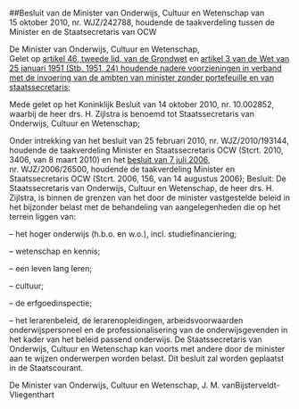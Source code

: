 <meta http-equiv='Content-Type' content='text/html; charset=utf-8' />

##Besluit van de Minister van Onderwijs, Cultuur en Wetenschap van 15 oktober 2010, nr. WJZ/242788, houdende de taakverdeling tussen de Minister en de Staatsecretaris van OCW

De Minister van Onderwijs, Cultuur en Wetenschap,  
Gelet op [artikel 46, tweede lid, van de Grondwet](../../../../../../../../../../wet/grondwet/BWBR0001840/README.md) en [artikel 3 van de Wet van 25 januari 1951 (Stb. 1951, 24) houdende nadere voorzieningen in verband met de invoering van de ambten van minister zonder portefeuille en van staatssecretaris](../../../../../../../../../../wet/wet/voorzieningen/in/verband/met/ambten/van/minister/zonder/portefeuille/etc/BWBR0002069/README.md);

Mede gelet op het Koninklijk Besluit van 14 oktober 2010, nr. 10.002852, waarbij de heer drs. H. Zijlstra is benoemd tot Staatssecretaris van Onderwijs, Cultuur en Wetenschap;

Onder intrekking van het besluit van 25 februari 2010, nr. WJZ/2010/193144, houdende de taakverdeling Minister en Staatssecretaris OCW (Stcrt. 2010, 3406, van 8 maart 2010) en het [besluit van 7 juli 2006](../../../../../../../../../../ministeriele-regeling/besluit/taakverdeling/minister/en/staatssecretaris/ocw/BWBR0020073/README.md), nr. WJZ/2006/26500, houdende de taakverdeling Minister en Staatssecretaris OCW (Stcrt. 2006, 156, van 14 augustus 2006);
Besluit:     De Staatssecretaris van Onderwijs, Cultuur en Wetenschap, de heer drs. H. Zijlstra, is binnen de grenzen van het door de minister vastgestelde beleid in het bijzonder belast met de behandeling van aangelegenheden die op het terrein liggen van: 

– het hoger onderwijs (h.b.o. en w.o.), incl. studiefinanciering;  

– wetenschap en kennis;  

– een leven lang leren;  

– cultuur;  

– de erfgoedinspectie;  

– het lerarenbeleid, de lerarenopleidingen, arbeidsvoorwaarden onderwijspersoneel en de professionalisering van de onderwijsgevenden in het kader van het beleid passend onderwijs.   De Staatssecretaris van Onderwijs, Cultuur en Wetenschap kan voorts met andere door de minister aan te wijzen onderwerpen worden belast.     Dit besluit zal worden geplaatst in de Staatscourant.  

De 
Minister van Onderwijs, Cultuur en Wetenschap,
J. M. vanBijsterveldt-Vliegenthart   
